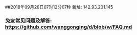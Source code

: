 ##2018年09月28日07时12分07秒 新址: 142.93.201.145
### 兔友常见问题及解答: https://github.com/wanggonging/d/blob/w/FAQ.md
